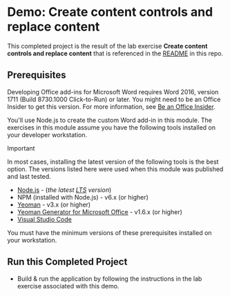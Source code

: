# Demo: Create content controls and replace content

This completed project is the result of the lab exercise **Create content controls and replace content** that is referenced in the [README](../../) in this repo.

## Prerequisites

Developing Office add-ins for Microsoft Word requires Word 2016, version 1711 (Build 8730.1000 Click-to-Run) or later. You might need to be an Office Insider to get this version. For more information, see [Be an Office Insider](https://products.office.com/office-insider?tab=tab-1).

You'll use Node.js to create the custom Word add-in in this module. The exercises in this module assume you have the following tools installed on your developer workstation.

> [!IMPORTANT]
> In most cases, installing the latest version of the following tools is the best option. The versions listed here were used when this module was published and last tested.

- [Node.js](https://nodejs.org/) - (*the latest [LTS](https://nodejs.org/about/releases) version*)
- NPM (installed with Node.js) - v6.x (or higher)
- [Yeoman](https://yeoman.io/) - v3.x (or higher)
- [Yeoman Generator for Microsoft Office](https://github.com/OfficeDev/generator-office) - v1.6.x (or higher)
- [Visual Studio Code](https://code.visualstudio.com)

You must have the minimum versions of these prerequisites installed on your workstation.

## Run this Completed Project

- Build & run the application by following the instructions in the lab exercise associated with this demo.
